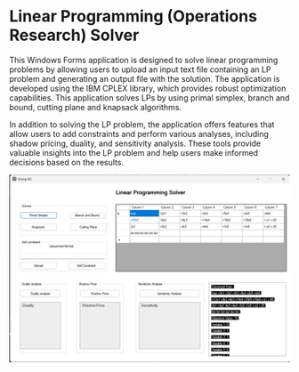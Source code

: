 # Linear Programming (Operations Research) Solver

This Windows Forms application is designed to solve linear programming problems by allowing users to upload an input text file containing an LP problem and generating an output file with the solution. The application is developed using the IBM CPLEX library, which provides robust optimization capabilities. This application solves LPs by using primal simplex, branch and bound, cutting plane and knapsack algorithms.

In addition to solving the LP problem, the application offers features that allow users to add constraints and perform various analyses, including shadow pricing, duality, and sensitivity analysis. These tools provide valuable insights into the LP problem and help users make informed decisions based on the results.

![Solver Screenshot](https://github.com/Felix-Red/LinearProgrammingSolver/blob/master/Screenshot%202024-08-18%20191721.png)
